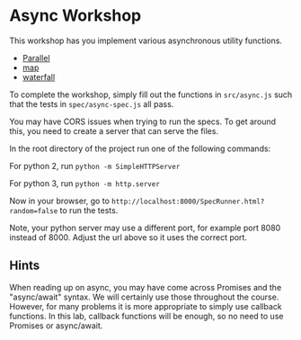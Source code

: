 # Async Workshop

This workshop has you implement various asynchronous utility functions.

* [Parallel](https://caolan.github.io/async/v3/docs.html#parallel)
* [map](https://caolan.github.io/async/v3/docs.html#map)
* [waterfall](https://caolan.github.io/async/v3/docs.html#waterfall)

To complete the workshop, simply fill out the functions in `src/async.js` such that the tests in `spec/async-spec.js` all pass.

You may have CORS issues when trying to run the specs. To get around this, you need to create a server that can serve the files.

In the root directory of the project run one of the following commands:

For python 2, run `python -m SimpleHTTPServer`

For python 3, run `python -m http.server`

Now in your browser, go to `http://localhost:8000/SpecRunner.html?random=false` to run the tests.

Note, your python server may use a different port, for example port 8080 instead of 8000. Adjust the url above so it uses the correct port.

## Hints

When reading up on async, you may have come across Promises and the "async/await" syntax. We will certainly use those throughout the course. However, for many problems it is more appropriate to simply use callback functions. In this lab, callback functions will be enough, so no need to use Promises or async/await.
